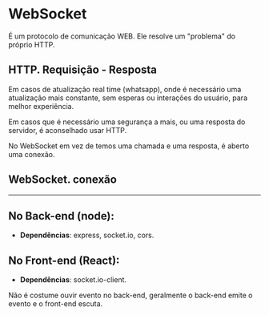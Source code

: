 # WebSocket

É um protocolo de comunicação WEB. Ele resolve um "problema" do próprio HTTP.

## HTTP. Requisição - Resposta

Em casos de atualização real time (whatsapp), onde é necessário uma atualização mais constante, sem esperas ou 
interações do usuário, para melhor experiência.

Em casos que é necessário uma segurança a mais, ou uma resposta do servidor, é aconselhado usar HTTP.

No WebSocket em vez de temos uma chamada e uma resposta, é aberto uma conexão.

## WebSocket. conexão
****

## No Back-end (node):
- **Dependências**: express, socket.io, cors.

## No Front-end (React):
- **Dependências**: socket.io-client.

Não é costume ouvir evento no back-end, geralmente o back-end emite o evento e o front-end escuta. 